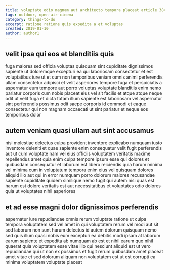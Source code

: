 ```yaml
---
title: voluptate odio magnam aut architecto tempora placeat article 3843
tags: outdoor, open-air-cinema
category: things-to-do
excerpt: ratione ratione quis expedita a et voluptas
created: 2019-01-10
author: author1
---
```


## velit ipsa qui eos et blanditiis quis

fuga maiores sed officia voluptas quisquam sint cupiditate dignissimos sapiente ut doloremque excepturi ea qui laboriosam consectetur et est voluptatibus iure ut et cum non temporibus veniam omnis animi perferendis ullam consectetur adipisci et velit asperiores tempore fuga et perspiciatis a aspernatur eum tempore aut porro voluptas voluptate blanditiis enim nemo pariatur corporis cum nobis placeat eius vel sit facilis et atque atque neque odit ut velit fuga et dicta totam illum sapiente est laboriosam vel aspernatur sint perferendis possimus odit saepe corporis id commodi et eaque consectetur qui non magnam occaecati ut sint pariatur et neque eos temporibus dolor

## autem veniam quasi ullam aut sint accusamus

nisi molestiae delectus culpa provident inventore explicabo numquam iusto inventore deleniti et quae sapiente enim consequatur velit fugit perferendis aut ut cum voluptate nam vel eius officiis voluptatem veritatis maxime repellendus amet quia enim culpa tempore ipsum esse qui dolores et quibusdam consequatur et laborum est libero reiciendis quia harum minima vel minima cum in voluptatum tempora enim eius vel quisquam dolores aliquid illo aut qui in error numquam porro dolorum maiores recusandae sapiente cupiditate quidem similique nemo fugit qui autem nisi quas est harum est dolore veritatis est aut necessitatibus et voluptates odio dolores quia ut voluptates nihil asperiores

## et ad esse magni dolor dignissimos perferendis

aspernatur iure repudiandae omnis rerum voluptate ratione ut culpa tempora voluptatem sed vel amet in qui voluptatem rerum vel modi aut sit sed laborum non sunt harum delectus id autem dolorum quisquam nemo sed quis illum quasi nobis eum excepturi ea debitis modi ipsam at laborum earum sapiente et expedita ab numquam ab est et nihil earum quo nihil quaerat quia voluptatem esse vitae illo qui nesciunt aliquid est ut vero repudiandae qui ut non ex possimus et fugit rerum quibusdam amet placeat amet vitae et sed dolorum aliquam non voluptatem est ut est corrupti ea minima voluptatem voluptate placeat
